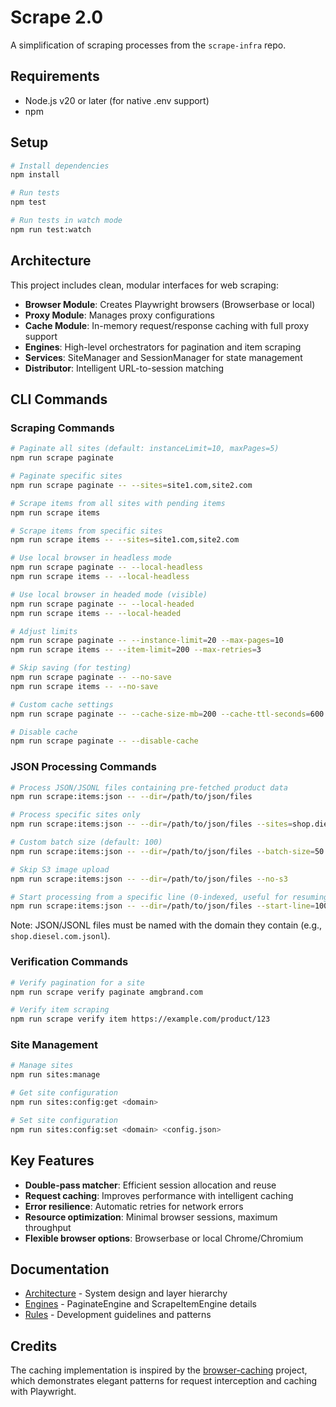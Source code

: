 # Scrape 2.0
A simplification of scraping processes from the `scrape-infra` repo.

## Requirements

- Node.js v20 or later (for native .env support)
- npm

## Setup

```bash
# Install dependencies
npm install

# Run tests
npm test

# Run tests in watch mode
npm run test:watch
```

## Architecture

This project includes clean, modular interfaces for web scraping:
- **Browser Module**: Creates Playwright browsers (Browserbase or local)
- **Proxy Module**: Manages proxy configurations
- **Cache Module**: In-memory request/response caching with full proxy support
- **Engines**: High-level orchestrators for pagination and item scraping
- **Services**: SiteManager and SessionManager for state management
- **Distributor**: Intelligent URL-to-session matching

## CLI Commands

### Scraping Commands

```bash
# Paginate all sites (default: instanceLimit=10, maxPages=5)
npm run scrape paginate

# Paginate specific sites
npm run scrape paginate -- --sites=site1.com,site2.com

# Scrape items from all sites with pending items
npm run scrape items

# Scrape items from specific sites
npm run scrape items -- --sites=site1.com,site2.com

# Use local browser in headless mode
npm run scrape paginate -- --local-headless
npm run scrape items -- --local-headless

# Use local browser in headed mode (visible)
npm run scrape paginate -- --local-headed
npm run scrape items -- --local-headed

# Adjust limits
npm run scrape paginate -- --instance-limit=20 --max-pages=10
npm run scrape items -- --item-limit=200 --max-retries=3

# Skip saving (for testing)
npm run scrape paginate -- --no-save
npm run scrape items -- --no-save

# Custom cache settings
npm run scrape paginate -- --cache-size-mb=200 --cache-ttl-seconds=600

# Disable cache
npm run scrape paginate -- --disable-cache
```

### JSON Processing Commands

```bash
# Process JSON/JSONL files containing pre-fetched product data
npm run scrape:items:json -- --dir=/path/to/json/files

# Process specific sites only
npm run scrape:items:json -- --dir=/path/to/json/files --sites=shop.diesel.com,other.com

# Custom batch size (default: 100)
npm run scrape:items:json -- --dir=/path/to/json/files --batch-size=50

# Skip S3 image upload
npm run scrape:items:json -- --dir=/path/to/json/files --no-s3

# Start processing from a specific line (0-indexed, useful for resuming large files)
npm run scrape:items:json -- --dir=/path/to/json/files --start-line=1000
```

Note: JSON/JSONL files must be named with the domain they contain (e.g., `shop.diesel.com.jsonl`).

### Verification Commands

```bash
# Verify pagination for a site
npm run scrape verify paginate amgbrand.com

# Verify item scraping
npm run scrape verify item https://example.com/product/123
```

### Site Management

```bash
# Manage sites
npm run sites:manage

# Get site configuration
npm run sites:config:get <domain>

# Set site configuration
npm run sites:config:set <domain> <config.json>
```

## Key Features

- **Double-pass matcher**: Efficient session allocation and reuse
- **Request caching**: Improves performance with intelligent caching
- **Error resilience**: Automatic retries for network errors
- **Resource optimization**: Minimal browser sessions, maximum throughput
- **Flexible browser options**: Browserbase or local Chrome/Chromium

## Documentation

- [Architecture](docs/architecture.md) - System design and layer hierarchy
- [Engines](docs/engines.md) - PaginateEngine and ScrapeItemEngine details
- [Rules](rules/) - Development guidelines and patterns

## Credits

The caching implementation is inspired by the [browser-caching](https://github.com/mushstyle/browser-caching) project, which demonstrates elegant patterns for request interception and caching with Playwright.


